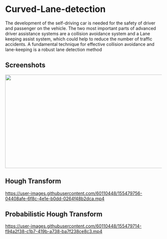 # Curved-Lane-detection
The development of the self-driving car is needed for the safety of driver and passenger on the vehicle. The two most important parts of advanced driver assistance systems are a collision avoidance system and a Lane keeping assist system, which could help to reduce the number of traffic accidents. A fundamental technique for effective collision avoidance and lane-keeping is a robust lane detection method
<h2>Screenshots</h2>
 <img src="https://user-images.githubusercontent.com/60110448/155479784-f483f28f-2850-4408-94da-9d8c102f0e08.jpg" width="600" height="300">

<h2>Hough Transform</h2>


https://user-images.githubusercontent.com/60110448/155479756-04408afe-6f8c-4e1e-b0dd-0264f48b2dca.mp4



<h2>Probabilistic Hough Transform</h2>

https://user-images.githubusercontent.com/60110448/155479714-f94a2f38-c1b7-419b-a738-ba7f238ce8c3.mp4

